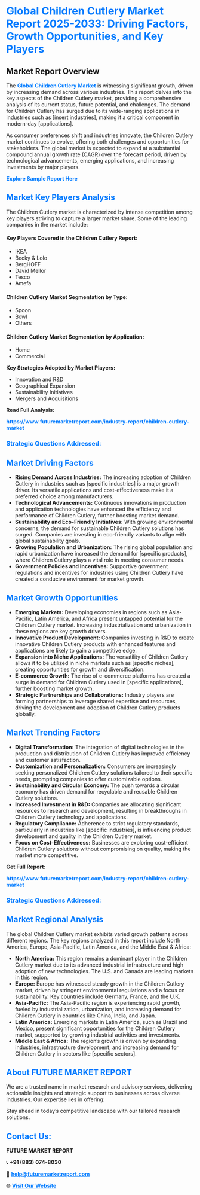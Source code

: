 <h1 style="color: #007BFF;">Global Children Cutlery Market Report 2025-2033: Driving Factors, Growth Opportunities, and Key Players</h1>

<section id="overview">
<h2>Market Report Overview</h2>
<p>The <a href="https://www.futuremarketreport.com/industry-report/children-cutlery-market" style="color: #007BFF; text-decoration: none;"><strong>Global Children Cutlery Market</strong></a> is witnessing significant growth, driven by increasing demand across various industries. This report delves into the key aspects of the Children Cutlery market, providing a comprehensive analysis of its current status, future potential, and challenges. The demand for Children Cutlery has surged due to its wide-ranging applications in industries such as [insert industries], making it a critical component in modern-day [applications].</p>
<p>As consumer preferences shift and industries innovate, the Children Cutlery market continues to evolve, offering both challenges and opportunities for stakeholders. The global market is expected to expand at a substantial compound annual growth rate (CAGR) over the forecast period, driven by technological advancements, emerging applications, and increasing investments by major players.</p>
</section>

<section id="overview">
<p><a href="https://www.futuremarketreport.com/request-sample/reportId=46143" style="color: #007BFF; text-decoration: none;"><strong>Explore Sample Report Here</strong></a></p>
</section>

<section id="key-players">
<h2 style="color: #007BFF;">Market Key Players Analysis</h2>
<p>The Children Cutlery market is characterized by intense competition among key players striving to capture a larger market share. Some of the leading companies in the market include:</p>
<h4>Key Players Covered in the Children Cutlery Report:</h4>
<ul><li>IKEA</li><li>Becky &amp; Lolo</li><li>BergHOFF</li><li>David Mellor</li><li>Tesco</li><li>Amefa</li></ul>
<h4>Children Cutlery Market Segmentation by Type:</h4>
<ul><li>Spoon</li><li>Bowl</li><li>Others</li></ul>

<h4>Children Cutlery Market Segmentation by Application:</h4>
<ul><li>Home</li><li>Commercial</li></ul>
<p><strong>Key Strategies Adopted by Market Players:</strong></p>
<ul>
<li>Innovation and R&D</li>
<li>Geographical Expansion</li>
<li>Sustainability Initiatives</li>
<li>Mergers and Acquisitions</li>
</ul>
</section>

<section>
<p><strong>Read Full Analysis: </strong></p><a href="https://www.futuremarketreport.com/industry-report/children-cutlery-market" style="color: #007BFF; text-decoration: none;"><strong>https://www.futuremarketreport.com/industry-report/children-cutlery-market</strong></a>
<h3 style="color: #007BFF;">Strategic Questions Addressed:</h3>
</section>

<section id="driving-factors">
<h2 style="color: #007BFF;">Market Driving Factors</h2>
<ul>
<li><strong>Rising Demand Across Industries:</strong> The increasing adoption of Children Cutlery in industries such as [specific industries] is a major growth driver. Its versatile applications and cost-effectiveness make it a preferred choice among manufacturers.</li>
<li><strong>Technological Advancements:</strong> Continuous innovations in production and application technologies have enhanced the efficiency and performance of Children Cutlery, further boosting market demand.</li>
<li><strong>Sustainability and Eco-Friendly Initiatives:</strong> With growing environmental concerns, the demand for sustainable Children Cutlery solutions has surged. Companies are investing in eco-friendly variants to align with global sustainability goals.</li>
<li><strong>Growing Population and Urbanization:</strong> The rising global population and rapid urbanization have increased the demand for [specific products], where Children Cutlery plays a vital role in meeting consumer needs.</li>
<li><strong>Government Policies and Incentives:</strong> Supportive government regulations and incentives for industries using Children Cutlery have created a conducive environment for market growth.</li>
</ul>
</section>

<section id="growth-opportunities">
<h2 style="color: #007BFF;">Market Growth Opportunities</h2>
<ul>
<li><strong>Emerging Markets:</strong> Developing economies in regions such as Asia-Pacific, Latin America, and Africa present untapped potential for the Children Cutlery market. Increasing industrialization and urbanization in these regions are key growth drivers.</li>
<li><strong>Innovative Product Development:</strong> Companies investing in R&D to create innovative Children Cutlery products with enhanced features and applications are likely to gain a competitive edge.</li>
<li><strong>Expansion into Niche Applications:</strong> The versatility of Children Cutlery allows it to be utilized in niche markets such as [specific niches], creating opportunities for growth and diversification.</li>
<li><strong>E-commerce Growth:</strong> The rise of e-commerce platforms has created a surge in demand for Children Cutlery used in [specific applications], further boosting market growth.</li>
<li><strong>Strategic Partnerships and Collaborations:</strong> Industry players are forming partnerships to leverage shared expertise and resources, driving the development and adoption of Children Cutlery products globally.</li>
</ul>
</section>

<section id="trending-factors">
<h2 style="color: #007BFF;">Market Trending Factors</h2>
<ul>
<li><strong>Digital Transformation:</strong> The integration of digital technologies in the production and distribution of Children Cutlery has improved efficiency and customer satisfaction.</li>
<li><strong>Customization and Personalization:</strong> Consumers are increasingly seeking personalized Children Cutlery solutions tailored to their specific needs, prompting companies to offer customizable options.</li>
<li><strong>Sustainability and Circular Economy:</strong> The push towards a circular economy has driven demand for recyclable and reusable Children Cutlery solutions.</li>
<li><strong>Increased Investment in R&D:</strong> Companies are allocating significant resources to research and development, resulting in breakthroughs in Children Cutlery technology and applications.</li>
<li><strong>Regulatory Compliance:</strong> Adherence to strict regulatory standards, particularly in industries like [specific industries], is influencing product development and quality in the Children Cutlery market.</li>
<li><strong>Focus on Cost-Effectiveness:</strong> Businesses are exploring cost-efficient Children Cutlery solutions without compromising on quality, making the market more competitive.</li>
</ul>
</section>

<section>
<p><strong>Get Full Report: </strong></p><a href="https://www.futuremarketreport.com/industry-report/children-cutlery-market" style="color: #007BFF; text-decoration: none;"><strong>https://www.futuremarketreport.com/industry-report/children-cutlery-market</strong></a>
<h3 style="color: #007BFF;">Strategic Questions Addressed:</h3>
</section>


<section id="regional-analysis">
<h2 style="color: #007BFF;">Market Regional Analysis</h2>
<p>The global Children Cutlery market exhibits varied growth patterns across different regions. The key regions analyzed in this report include North America, Europe, Asia-Pacific, Latin America, and the Middle East & Africa:</p>
<ul>
<li><strong>North America:</strong> This region remains a dominant player in the Children Cutlery market due to its advanced industrial infrastructure and high adoption of new technologies. The U.S. and Canada are leading markets in this region.</li>
<li><strong>Europe:</strong> Europe has witnessed steady growth in the Children Cutlery market, driven by stringent environmental regulations and a focus on sustainability. Key countries include Germany, France, and the U.K.</li>
<li><strong>Asia-Pacific:</strong> The Asia-Pacific region is experiencing rapid growth, fueled by industrialization, urbanization, and increasing demand for Children Cutlery in countries like China, India, and Japan.</li>
<li><strong>Latin America:</strong> Emerging markets in Latin America, such as Brazil and Mexico, present significant opportunities for the Children Cutlery market, supported by growing industrial activities and investments.</li>
<li><strong>Middle East & Africa:</strong> The region’s growth is driven by expanding industries, infrastructure development, and increasing demand for Children Cutlery in sectors like [specific sectors].</li>
</ul>
</section>

<footer>
<h2 style="color: #007BFF;">About FUTURE MARKET REPORT</h2>
<p>We are a trusted name in market research and advisory services, delivering actionable insights and strategic support to businesses across diverse industries. Our expertise lies in offering:</p>

<p>Stay ahead in today’s competitive landscape with our tailored research solutions.</p>

<h2 style="color: #007BFF;">Contact Us:</h2>
<p><strong>FUTURE MARKET REPORT</strong></p>
<p>📞 <strong>+91 (883) 074-8030</strong></p>
<p>📧 <strong><a href="mailto:help@futuremarketreport.com" style="color: #007BFF;">help@futuremarketreport.com</a></strong></p>
<p>🌐 <strong><a href="https://www.futuremarketreport.com/" style="color: #007BFF;">Visit Our Website</a></strong></p>
</footer>